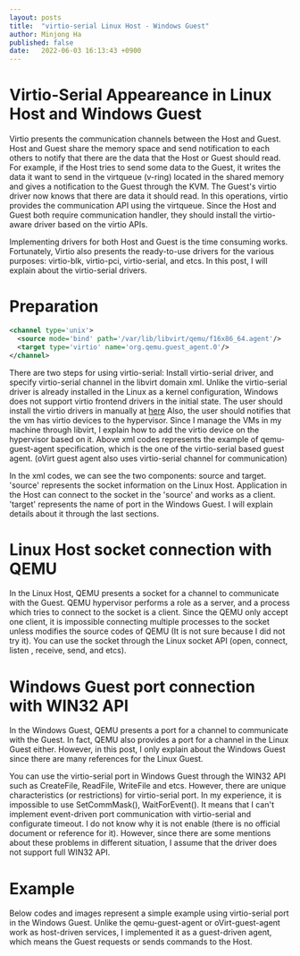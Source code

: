 ```yaml
---
layout: posts
title:  "virtio-serial Linux Host - Windows Guest"
author: Minjong Ha
published: false
date:   2022-06-03 16:13:43 +0900
---
```


# Virtio-Serial Appeareance in Linux Host and Windows Guest
<!-- What is the virtio-serial?-->
Virtio presents the communication channels between the Host and Guest.
Host and Guest share the memory space and send notification to each others to notify that there are the data that the Host or Guest should read.
For example, if the Host tries to send some data to the Guest, it writes the data it want to send in the virtqueue (v-ring) located in the shared memory and gives a notification to the Guest through the KVM.
The Guest's virtio driver now knows that there are data it should read.
In this operations, virtio provides the communication API using the virtqueue.
Since the Host and Guest both require communication handler, they should install the virtio-aware driver based on the virtio APIs.

Implementing drivers for both Host and Guest is the time consuming works.
Fortunately, Virtio also presents the ready-to-use drivers for the various purposes: virtio-blk, virtio-pci, virtio-serial, and etcs.
In this post, I will explain about the virtio-serial drivers.

# Preparation

```xml
<channel type='unix'>
  <source mode='bind' path='/var/lib/libvirt/qemu/f16x86_64.agent'/>
  <target type='virtio' name='org.qemu.guest_agent.0'/>
</channel>
```

There are two steps for using virtio-serial: Install virtio-serial driver, and specify virtio-serial channel in the libvirt domain xml.
Unlike the virtio-serial driver is already installed in the Linux as a kernel configuration, Windows does not support virtio frontend drivers in the initial state.
The user should install the virtio drivers in manually at [here](https://github.com/virtio-win/virtio-win-pkg-scripts/blob/master/README.md)
Also, the user should notifies that the vm has virtio devices to the hypervisor.
Since I manage the VMs in my machine through libvirt, I explain how to add the virtio device on the hypervisor based on it.
Above xml codes represents the example of qemu-guest-agent specification, which is the one of the virtio-serial based guest agent.
(oVirt guest agent also uses virtio-serial channel for communication)

In the xml codes, we can see the two components: source and target.
'source' represents the socket information on the Linux Host.
Application in the Host can connect to the socket in the 'source' and works as a client.
'target' represents the name of port in the Windows Guest.
I will explain details about it through the last sections.


# Linux Host socket connection with QEMU
In the Linux Host, QEMU presents a socket for a channel to communicate with the Guest.
QEMU hypervisor performs a role as a server, and a process which tries to connect to the socket is a client.
Since the QEMU only accept one client, it is impossible connecting multiple processes to the socket unless modifies the source codes of QEMU (It is not sure because I did not try it).
You can use the socket through the Linux socket API (open, connect, listen , receive, send, and etcs).


# Windows Guest port connection with WIN32 API
In the Windows Guest, QEMU presents a port for a channel to communicate with the Guest.
In fact, QEMU also provides a port for a channel in the Linux Guest either.
However, in this post, I only explain about the Windows Guest since there are many references for the Linux Guest.

You can use the virtio-serial port in Windows Guest through the WIN32 API such as CreateFile, ReadFile, WriteFile and etcs.
However, there are unique characteristics (or restrictions) for virtio-serial port.
In my experience, it is impossible to use SetCommMask(), WaitForEvent().
It means that I can't implement event-driven port communication with virtio-serial and configurate timeout.
I do not know why it is not enable (there is no official document or reference for it).
However, since there are some mentions about these problems in different situation, I assume that the driver does not support full WIN32 API.

<!-- with characteristics compare with orninary port in WIN32 API -->


# Example
Below codes and images represent a simple example using virtio-serial port in the Windows Guest.
Unlike the qemu-guest-agent or oVirt-guest-agent work as host-driven services, I implemented it as a guest-driven agent, which means the Guest requests or sends commands to the Host.

<!-- add example codes and explanation-->
